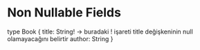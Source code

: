 # Non Nullable Fields
type Book {
    title: String!    -> buradaki ! işareti title değişkeninin null olamayacağını belirtir
    author: String
  }